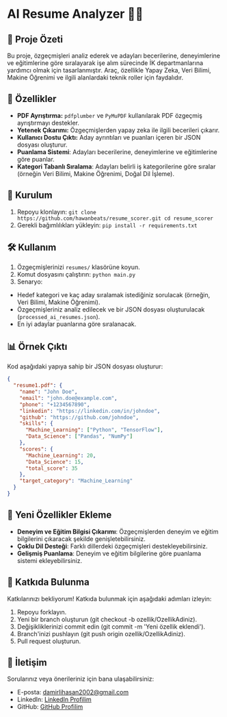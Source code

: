 # AI Resume Analyzer 🤖📄

## 📌 Proje Özeti
Bu proje, özgeçmişleri analiz ederek ve adayları becerilerine, deneyimlerine ve eğitimlerine göre sıralayarak işe alım sürecinde İK departmanlarına yardımcı olmak için tasarlanmıştır. Araç, özellikle Yapay Zeka, Veri Bilimi, Makine Öğrenimi ve ilgili alanlardaki teknik roller için faydalıdır.

## 🚀 Özellikler
- **PDF Ayrıştırma:** `pdfplumber` ve `PyMuPDF` kullanılarak PDF özgeçmiş ayrıştırmayı destekler.
- **Yetenek Çıkarımı:** Özgeçmişlerden yapay zeka ile ilgili becerileri çıkarır.
- **Kullanıcı Dostu Çıktı:** Aday ayrıntıları ve puanları içeren bir JSON dosyası oluşturur.
- **Puanlama Sistemi**: Adayları becerilerine, deneyimlerine ve eğitimlerine göre puanlar.
- **Kategori Tabanlı Sıralama**: Adayları belirli iş kategorilerine göre sıralar (örneğin Veri Bilimi, Makine Öğrenimi, Doğal Dil İşleme).

## 📂 Kurulum
1. Repoyu klonlayın:
``
git clone https://github.com/hawanbeats/resume_scorer.git
cd resume_scorer
``
2. Gerekli bağımlılıkları yükleyin:
``
pip install -r requirements.txt
``

## 🛠️ Kullanım
1. Özgeçmişlerinizi ``resumes/`` klasörüne koyun.
2. Komut dosyasını çalıştırın:
``
python main.py
``
3. Senaryo:
- Hedef kategori ve kaç aday sıralamak istediğiniz sorulacak (örneğin, Veri Bilimi, Makine Öğrenimi).
- Özgeçmişleriniz analiz edilecek ve bir JSON dosyası oluşturulacak (``processed_ai_resumes.json``).
- En iyi adaylar puanlarına göre sıralanacak.

## 📊 Örnek Çıktı
Kod aşağıdaki yapıya sahip bir JSON dosyası oluşturur:
```json
{
  "resume1.pdf": {
    "name": "John Doe",
    "email": "john.doe@example.com",
    "phone": "+1234567890",
    "linkedin": "https://linkedin.com/in/johndoe",
    "github": "https://github.com/johndoe",
    "skills": {
      "Machine_Learning": ["Python", "TensorFlow"],
      "Data_Science": ["Pandas", "NumPy"]
    },
    "scores": {
      "Machine_Learning": 20,
      "Data_Science": 15,
      "total_score": 35
    },
    "target_category": "Machine_Learning"
  }
}
```
## 📝 Yeni Özellikler Ekleme
- **Deneyim ve Eğitim Bilgisi Çıkarımı**: Özgeçmişlerden deneyim ve eğitim bilgilerini çıkaracak şekilde genişletebilirsiniz.
- **Çoklu Dil Desteği**: Farklı dillerdeki özgeçmişleri destekleyebilirsiniz.
- **Gelişmiş Puanlama**: Deneyim ve eğitim bilgilerine göre puanlama sistemi ekleyebilirsiniz.

## 🤝 Katkıda Bulunma
Katkılarınızı bekliyorum! Katkıda bulunmak için aşağıdaki adımları izleyin:
1. Repoyu forklayın.
2. Yeni bir branch oluşturun (git checkout -b ozellik/OzellikAdiniz).
3. Değişikliklerinizi commit edin (git commit -m 'Yeni özellik eklendi').
4. Branch'inizi pushlayın (git push origin ozellik/OzellikAdiniz).
5. Pull request oluşturun.

## 📧 İletişim
Sorularınız veya önerileriniz için bana ulaşabilirsiniz:
- E-posta: damirlihasan2002@gmail.com
- LinkedIn: [LinkedIn Profilim](https://www.linkedin.com/in/hasan-damirli/)
- GitHub: [GitHub Profilim](https://github.com/hawanbeats)
